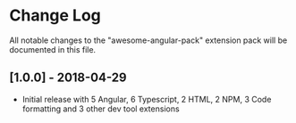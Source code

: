 # Change Log
All notable changes to the "awesome-angular-pack" extension pack will be documented in this file.

## [1.0.0] - 2018-04-29
- Initial release with 5 Angular, 6 Typescript, 2 HTML, 2 NPM, 3 Code formatting and 3 other dev tool extensions 
